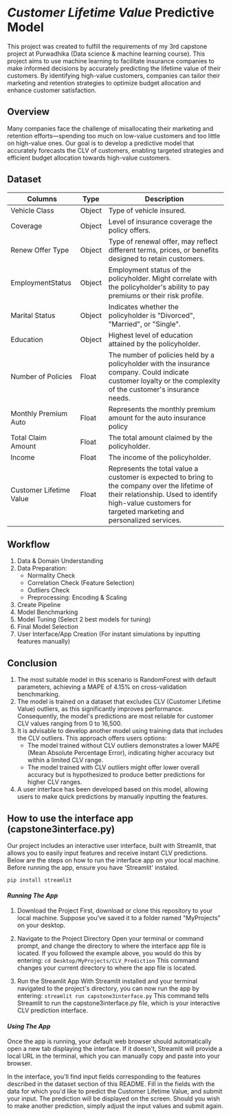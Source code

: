 # *Customer Lifetime Value* Predictive Model 

This project was created to fulfill the requirements of my 3rd capstone project at Purwadhika (Data science & machine learning course). This project aims to use machine learning to facilitate insurance companies to make informed decisions by accurately predicting the lifetime value of their customers. By identifying high-value customers, companies can tailor their marketing and retention strategies to optimize budget allocation and enhance customer satisfaction.

## Overview
Many companies face the challenge of misallocating their marketing and retention efforts—spending too much on low-value customers and too little on high-value ones. Our goal is to develop a predictive model that accurately forecasts the CLV of customers, enabling targeted strategies and efficient budget allocation towards high-value customers.

## Dataset
| **Columns** | **Type** | **Description** |
| --- | --- | --- |
| Vehicle Class	 | Object | Type of vehicle insured. | 
| Coverage | Object | Level of insurance coverage the policy offers. | 
| Renew Offer Type	 | Object | Type of renewal offer, may reflect different terms, prices, or benefits designed to retain customers. | 
| EmploymentStatus | Object | Employment status of the policyholder. Might correlate with the policyholder's ability to pay premiums or their risk profile. | 
| Marital Status | Object | Indicates whether the policyholder is "Divorced", "Married", or "Single". | 
| Education | Object | Highest level of education attained by the policyholder. | 
| Number of Policies | Float | The number of policies held by a policyholder with the insurance company. Could indicate customer loyalty or the complexity of the customer's insurance needs.|
| Monthly Premium Auto | Float | Represents the monthly premium amount for the auto insurance policy |
| Total Claim Amount | Float | The total amount claimed by the policyholder. |
| Income | Float | The income of the policyholder. |
| Customer Lifetime Value | Float | Represents the total value a customer is expected to bring to the company over the lifetime of their relationship. Used to identify high-value customers for targeted marketing and personalized services. |

## Workflow

1. Data & Domain Understanding
2. Data Preparation:
    - Normality Check
    - Correlation Check (Feature Selection)
    - Outliers Check
    - Preprocessing: Encoding & Scaling
3. Create Pipeline
4. Model Benchmarking
5. Model Tuning (Select 2 best models for tuning)
6. Final Model Selection
7. User Interface/App Creation (For instant simulations by inputting features manually)

## Conclusion
1. The most suitable model in this scenario is RandomForest with default parameters, achieving a MAPE of 4.15% on cross-validation benchmarking.
2. The model is trained on a dataset that excludes CLV (Customer Lifetime Value) outliers, as this significantly improves performance. Consequently, the model's predictions are most reliable for customer CLV values ranging from 0 to 16,500.
3. It is advisable to develop another model using training data that includes the CLV outliers. This approach offers users options:
    - The model trained without CLV outliers demonstrates a lower MAPE (Mean Absolute Percentage Error), indicating higher accuracy but within a limited CLV range.
    - The model trained with CLV outliers might offer lower overall accuracy but is hypothesized to produce better predictions for higher CLV ranges.
4. A user interface has been developed based on this model, allowing users to make quick predictions by manually inputting the features.


## How to use the interface app (capstone3interface.py)
Our project includes an interactive user interface, built with Streamlit, that allows you to easily input features and receive instant CLV predictions. Below are the steps on how to run the interface app on your local machine. Before running the app, ensure you have 'Streamlit' instaled.

`pip install streamlit`

#### *Running The App*
1. Download the Project
First, download or clone this repository to your local machine. Suppose you've saved it to a folder named "MyProjects" on your desktop.

2. Navigate to the Project Directory
Open your terminal or command prompt, and change the directory to where the interface app file is located. If you followed the example above, you would do this by entering:
`cd Desktop/MyProjects/CLV_Prediction`
This command changes your current directory to where the app file is located.

3. Run the Streamlit App
With Streamlit installed and your terminal navigated to the project's directory, you can now run the app by entering:
`streamlit run capstone3interface.py`
This command tells Streamlit to run the capstone3interface.py file, which is your interactive CLV prediction interface.

#### *Using The App*
Once the app is running, your default web browser should automatically open a new tab displaying the interface. If it doesn't, Streamlit will provide a local URL in the terminal, which you can manually copy and paste into your browser.

In the interface, you'll find input fields corresponding to the features described in the dataset section of this README. Fill in the fields with the data for which you'd like to predict the Customer Lifetime Value, and submit your input. The prediction will be displayed on the screen. Should you wish to make another prediction, simply adjust the input values and submit again.
